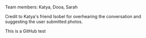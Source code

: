 Team members: Katya, Dooa, Sarah

Credit to Katya's friend Isobel for overhearing the conversation and suggesting the user submitted photos.

This is a GitHub test
